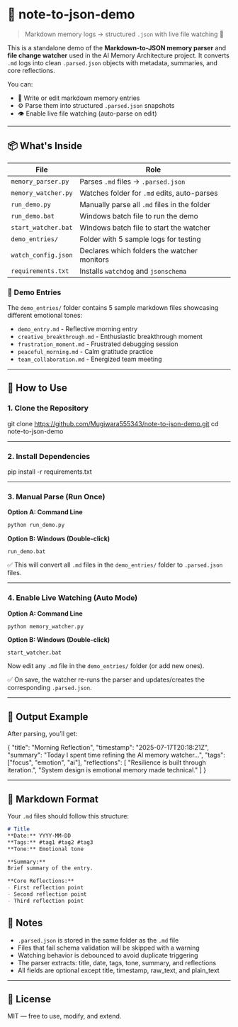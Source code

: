 # 📝 note-to-json-demo

> Markdown memory logs → structured `.json` with live file watching 🧠

This is a standalone demo of the **Markdown-to-JSON memory parser** and **file change watcher** used in the AI Memory Architecture project. It converts `.md` logs into clean `.parsed.json` objects with metadata, summaries, and core reflections.

You can:
- 📝 Write or edit markdown memory entries
- ⚙️ Parse them into structured `.parsed.json` snapshots
- 👁️ Enable live file watching (auto-parse on edit)

---

## 📦 What's Inside

| File                | Role                                         |
|---------------------|----------------------------------------------|
| `memory_parser.py`  | Parses `.md` files → `.parsed.json`          |
| `memory_watcher.py` | Watches folder for `.md` edits, auto-parses  |
| `run_demo.py`       | Manually parse all `.md` files in the folder |
| `run_demo.bat`      | Windows batch file to run the demo            |
| `start_watcher.bat` | Windows batch file to start the watcher       |
| `demo_entries/`     | Folder with 5 sample logs for testing        |
| `watch_config.json` | Declares which folders the watcher monitors  |
| `requirements.txt`  | Installs `watchdog` and `jsonschema`         |

### 🧪 Demo Entries

The `demo_entries/` folder contains 5 sample markdown files showcasing different emotional tones:
- `demo_entry.md` - Reflective morning entry
- `creative_breakthrough.md` - Enthusiastic breakthrough moment
- `frustration_moment.md` - Frustrated debugging session
- `peaceful_morning.md` - Calm gratitude practice
- `team_collaboration.md` - Energized team meeting

---

## 🚀 How to Use

### 1. Clone the Repository

git clone https://github.com/Mugiwara555343/note-to-json-demo.git
cd note-to-json-demo

---

### 2. Install Dependencies

pip install -r requirements.txt

---

### 3. Manual Parse (Run Once)

**Option A: Command Line**
```bash
python run_demo.py
```

**Option B: Windows (Double-click)**
```
run_demo.bat
```

✅ This will convert all `.md` files in the `demo_entries/` folder to `.parsed.json` files.

---

### 4. Enable Live Watching (Auto Mode)

**Option A: Command Line**
```bash
python memory_watcher.py
```

**Option B: Windows (Double-click)**
```
start_watcher.bat
```

Now edit any `.md` file in the `demo_entries/` folder (or add new ones).

✅ On save, the watcher re-runs the parser and updates/creates the corresponding `.parsed.json`.

---

## 🧪 Output Example

After parsing, you’ll get:

{
  "title": "Morning Reflection",
  "timestamp": "2025-07-17T20:18:21Z",
  "summary": "Today I spent time refining the AI memory watcher...",
  "tags": ["focus", "emotion", "ai"],
  "reflections": [
    "Resilience is built through iteration.",
    "System design is emotional memory made technical."
  ]
}

---

## 📝 Markdown Format

Your `.md` files should follow this structure:

```markdown
# Title
**Date:** YYYY-MM-DD  
**Tags:** #tag1 #tag2 #tag3  
**Tone:** Emotional tone

**Summary:**
Brief summary of the entry.

**Core Reflections:**
- First reflection point
- Second reflection point
- Third reflection point
```

## 📌 Notes

- `.parsed.json` is stored in the same folder as the `.md` file
- Files that fail schema validation will be skipped with a warning
- Watching behavior is debounced to avoid duplicate triggering
- The parser extracts: title, date, tags, tone, summary, and reflections
- All fields are optional except title, timestamp, raw_text, and plain_text

---

## 📜 License

MIT — free to use, modify, and extend.
